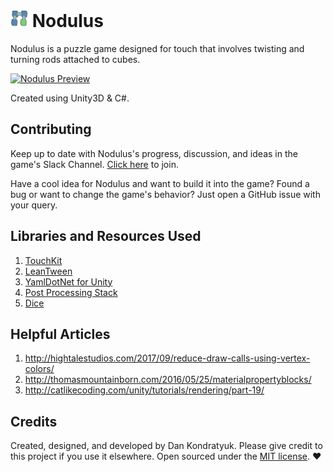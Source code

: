 # <img src="docs/Logo/nodulus-logo-512.png" width="28"> Nodulus

Nodulus is a puzzle game designed for touch that involves twisting and turning rods attached to cubes.

[![Nodulus Preview](docs/gif/nodulus-gameplay-1.gif)](https://gfycat.com/PresentPeacefulHerring)

Created using Unity3D & C#.

## Contributing

Keep up to date with Nodulus's progress, discussion, and ideas in the game's Slack Channel. [Click here](https://slackin-nodulus.herokuapp.com/) to join.

Have a cool idea for Nodulus and want to build it into the game? Found a bug or want to change the game's behavior? Just open a GitHub issue with your query.

## Libraries and Resources Used

1. [TouchKit](https://github.com/prime31/TouchKit)
2. [LeanTween](https://www.assetstore.unity3d.com/en/#!/content/3595)
3. [YamlDotNet for Unity](https://www.assetstore.unity3d.com/en/#!/content/36292)
4. [Post Processing Stack](https://www.assetstore.unity3d.com/en/#!/content/83912)
5. [Dice](https://www.assetstore.unity3d.com/en/#!/content/26670)

## Helpful Articles

1. http://hightalestudios.com/2017/09/reduce-draw-calls-using-vertex-colors/
2. http://thomasmountainborn.com/2016/05/25/materialpropertyblocks/
3. http://catlikecoding.com/unity/tutorials/rendering/part-19/

## Credits
Created, designed, and developed by Dan Kondratyuk. Please give credit to this project if you use it elsewhere. Open sourced under the [MIT license](LICENSE.md). :heart:
